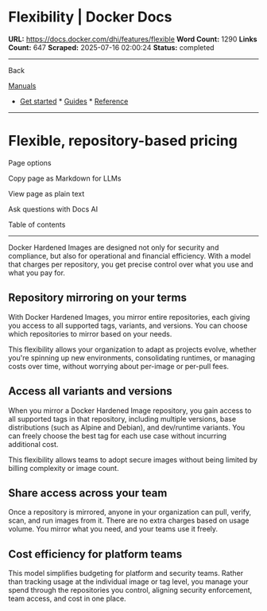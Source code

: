 # Flexibility | Docker Docs

**URL:** https://docs.docker.com/dhi/features/flexible
**Word Count:** 1290
**Links Count:** 647
**Scraped:** 2025-07-16 02:00:24
**Status:** completed

---

Back

[Manuals](https://docs.docker.com/manuals/)

  * [Get started](https://docs.docker.com/get-started/)   * [Guides](https://docs.docker.com/guides/)   * [Reference](https://docs.docker.com/reference/)

* * *

# Flexible, repository-based pricing

Page options

Copy page as Markdown for LLMs

View page as plain text

Ask questions with Docs AI

Table of contents

* * *

Docker Hardened Images are designed not only for security and compliance, but also for operational and financial efficiency. With a model that charges per repository, you get precise control over what you use and what you pay for.

## Repository mirroring on your terms

With Docker Hardened Images, you mirror entire repositories, each giving you access to all supported tags, variants, and versions. You can choose which repositories to mirror based on your needs.

This flexibility allows your organization to adapt as projects evolve, whether you're spinning up new environments, consolidating runtimes, or managing costs over time, without worrying about per-image or per-pull fees.

## Access all variants and versions

When you mirror a Docker Hardened Image repository, you gain access to all supported tags in that repository, including multiple versions, base distributions \(such as Alpine and Debian\), and dev/runtime variants. You can freely choose the best tag for each use case without incurring additional cost.

This flexibility allows teams to adopt secure images without being limited by billing complexity or image count.

## Share access across your team

Once a repository is mirrored, anyone in your organization can pull, verify, scan, and run images from it. There are no extra charges based on usage volume. You mirror what you need, and your teams use it freely.

## Cost efficiency for platform teams

This model simplifies budgeting for platform and security teams. Rather than tracking usage at the individual image or tag level, you manage your spend through the repositories you control, aligning security enforcement, team access, and cost in one place.
